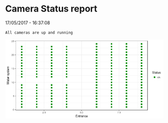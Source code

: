 Camera Status report
================
17/05/2017 - 16:37:08

    All cameras are up and running

![](camreport_files/figure-markdown_github/unnamed-chunk-2-1.png)
